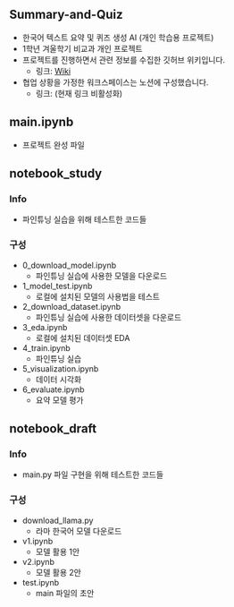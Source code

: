 ## Summary-and-Quiz
- 한국어 텍스트 요약 및 퀴즈 생성 AI (개인 학습용 프로젝트)
- 1학년 겨울학기 비교과 개인 프로젝트
- 프로젝트를 진행하면서 관련 정보를 수집한 깃허브 위키입니다.
	- 링크: [Wiki](https://github.com/topand92/Summary-and-Quiz/wiki)
- 협업 상황을 가정한 워크스페이스는 노션에 구성했습니다.
	- 링크: (현재 링크 비활성화)

## main.ipynb
- 프로젝트 완성 파일

## notebook_study
### Info
- 파인튜닝 실습을 위해 테스트한 코드들

### 구성
- 0_download_model.ipynb
	- 파인튜닝 실습에 사용한 모델을 다운로드
- 1_model_test.ipynb
	- 로컬에 설치된 모델의 사용법을 테스트
- 2_download_dataset.ipynb
	- 파인튜닝 실습에 사용한 데이터셋을 다운로드
- 3_eda.ipynb
	- 로컬에 설치된 데이터셋 EDA
- 4_train.ipynb
	- 파인튜닝 실습
- 5_visualization.ipynb
	- 데이터 시각화
- 6_evaluate.ipynb
	- 요약 모델 평가

## notebook_draft
### Info
- main.py 파일 구현을 위해 테스트한 코드들

### 구성
- download_llama.py
	- 라마 한국어 모델 다운로드
- v1.ipynb
	- 모델 활용 1안
- v2.ipynb
	- 모델 활용 2안
- test.ipynb
	- main 파일의 초안